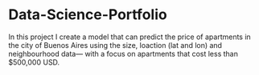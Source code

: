 # Data-Science-Portfolio

In this project I create a model that can predict the price of apartments in the city of Buenos Aires using the size, loaction (lat and lon) and neighbourhood data— with a focus on apartments that cost less than $500,000 USD.
